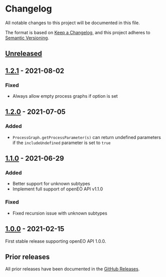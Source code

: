 # Changelog
All notable changes to this project will be documented in this file.

The format is based on [Keep a Changelog](https://keepachangelog.com/en/1.0.0/),
and this project adheres to [Semantic Versioning](https://semver.org/spec/v2.0.0.html).

## [Unreleased]

## [1.2.1] - 2021-08-02

### Fixed

- Always allow empty process graphs if option is set

## [1.2.0] - 2021-07-05

### Added

- `ProcessGraph.getProcessParameter(s)` can return undefined parameters if the `includeUndefined` parameter is set to `true`

## [1.1.0] - 2021-06-29

### Added

- Better support for unknown subtypes
- Implement full support of openEO API v1.1.0

### Fixed

- Fixed recursion issue with unknown subtypes

## [1.0.0] - 2021-02-15

First stable release supporting openEO API 1.0.0.

## Prior releases

All prior releases have been documented in the [GitHub Releases](https://github.com/Open-EO/openeo-js-processgraphs/releases).

[Unreleased]: <https://github.com/Open-EO/openeo-js-processgraphs/compare/v1.2.1...HEAD>
[1.2.1]: <https://github.com/Open-EO/openeo-js-processgraphs/compare/v1.2.0...v1.2.1>
[1.2.0]: <https://github.com/Open-EO/openeo-js-processgraphs/compare/v1.1.0...v1.2.0>
[1.1.0]: <https://github.com/Open-EO/openeo-js-processgraphs/compare/v1.0.0...v1.1.0>
[1.0.0]: <https://github.com/Open-EO/openeo-js-processgraphs/compare/v1.0.0>
